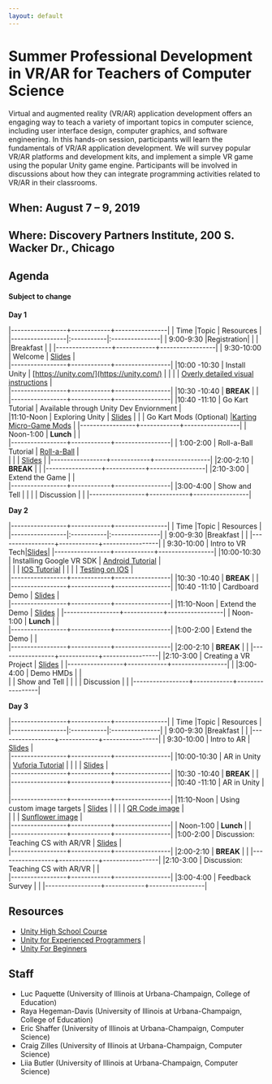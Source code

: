 ```yaml
---
layout: default
---
```

# Summer Professional Development in VR/AR for Teachers of Computer Science

Virtual and augmented reality (VR/AR) application development offers an engaging way to teach a variety of important topics in computer science, including user interface design, computer graphics, and software engineering. In this hands-on session, participants will learn the fundamentals of VR/AR application development. We will survey popular VR/AR platforms and development kits, and implement a simple VR game using the popular Unity game engine. Participants will be involved in discussions about how they can integrate programming activities related to VR/AR in their classrooms.

## When: August 7 – 9, 2019

## Where: Discovery Partners Institute, 200 S. Wacker Dr., Chicago

## Agenda
#### Subject to change ####
**Day 1**

|-----------------+------------+----------------|
| Time            |Topic       |      Resources |
|-----------------|:-----------|:---------------|
| 9:00-9:30       |Registration|     | 
|      |Breakfast       |     | 
|-----------------+------------+-----------------|
| 9:30-10:00     | Welcome           | [Slides](https://github.com/SchoolOfGames/SchoolOfGames.github.io/raw/master/Welcome.pptx)                |                            
|-----------------+------------+-----------------|
|10:00 -10:30     | Install Unity |  [https://unity.com/](https://unity.com/)            |
|                 |               |  [Overly detailed visual instructions](/assets/unity_install.pdf)            |      
|-----------------+------------+-----------------|
|10:30 -10:40     |  **BREAK**    |     |
|-----------------+------------+-----------------|
|10:40 -11:10    | Go Kart Tutorial        | Available through Unity Dev Enviornment |  
|11:10-Noon       | Exploring Unity | [Slides](https://github.com/SchoolOfGames/SchoolOfGames.github.io/raw/master/Exploring%20Unity.pptx)     |
|                | Go Kart Mods (Optional) |[Karting Micro-Game Mods](https://learn.unity.com/project/karting-template?courseId=5c59cf22edbc2a001f59aa5d)                         |
|-----------------+------------+-----------------|
| Noon-1:00     | **Lunch**       |              |  
|-----------------+------------+-----------------|
| 1:00-2:00     | Roll-a-Ball Tutorial            | [Roll-a-Ball](https://learn.unity.com/project/roll-a-ball-tutorial) |   
|               |                                 | [Slides](https://github.com/SchoolOfGames/SchoolOfGames.github.io/raw/master/Roll-A-Ball.pptx)  |
|-----------------+------------+-----------------|
|2:00-2:10    |  **BREAK**    |     |
|-----------------+------------+-----------------|
|2:10-3:00    |  Extend the Game    |             |                
|-----------------+------------+-----------------|
|3:00-4:00      | Show and Tell |              |
|               | Discussion    |              |
|-----------------+------------+-----------------|

**Day 2**

|-----------------+------------+----------------|
| Time            |Topic       |      Resources |
|-----------------|:-----------|:---------------|
| 9:00-9:30       |Breakfast       |     | 
|-----------------+------------+-----------------| 
| 9:30-10:00     | Intro to VR Tech|[Slides](https://github.com/SchoolOfGames/SchoolOfGames.github.io/raw/master/VRIntro.pptx)|
|-----------------+------------+-----------------|
|10:00-10:30     |  Installing Google VR SDK     | [Android Tutorial](https://developers.google.com/vr/develop/unity/get-started-android)                |  
|                 |                              | [IOS Tutorial](https://developers.google.com/vr/develop/unity/get-started-ios)                |
|                 |                              | [Testing on IOS](https://www.twilio.com/blog/2018/07/how-to-test-your-ios-application-on-a-real-device.html)                |                                       
|-----------------+------------+-----------------|
|10:30 -10:40     |  **BREAK**    |     |
|-----------------+------------+-----------------|
|10:40 -11:10    |  Cardboard Demo   | [Slides](https://github.com/SchoolOfGames/SchoolOfGames.github.io/raw/master/Exploring%20VR.pptx)                 |                
|-----------------+------------+-----------------|
|11:10-Noon       | Extend the Demo | [Slides](https://github.com/SchoolOfGames/SchoolOfGames.github.io/raw/master/assets/Extending%20VR%20Demo.pptx)             |
|-----------------+------------+-----------------|
| Noon-1:00     | **Lunch**        |                 |                             
|-----------------+------------+-----------------|
|1:00-2:00    |  Extend the Demo  |          |  
|-----------------+------------+-----------------|
|2:00-2:10    |  **BREAK**    |     |
|-----------------+------------+-----------------|
|2:10-3:00   | Creating a VR Project     | [Slides](https://github.com/SchoolOfGames/SchoolOfGames.github.io/raw/master/Creating%20a%20VR%20project.pptx)    |
|-----------------+------------+-----------------|
|
|3:00-4:00   | Demo HMDs    |                |                
|               | Show and Tell |              |
|               | Discussion    |              |
|-----------------+------------+-----------------|

**Day 3**

|-----------------+------------+----------------|
| Time            |Topic       |      Resources |
|-----------------|:-----------|:---------------|
| 9:00-9:30       |Breakfast       |     | 
|-----------------+------------+-----------------|
| 9:30-10:00     | Intro to AR  |   [Slides](https://github.com/SchoolOfGames/SchoolOfGames.github.io/raw/master/assets/ARIntro.pptx)              |                            
|-----------------+------------+-----------------|
|10:00-10:30     | AR in Unity  |  [Vuforia Tutorial](https://library.vuforia.com/articles/Training/getting-started-with-vuforia-in-unity.html)               |
|                 |             | [Slides](https://github.com/SchoolOfGames/SchoolOfGames.github.io/raw/master/Introduction%20to%20Vuforia.pptx)                |  
|-----------------+------------+-----------------|
|10:30 -10:40     |  **BREAK**    |     |
|-----------------+------------+-----------------|
|10:40 -11:10    |  AR in Unity   |                 |                
|-----------------+------------+-----------------|
|11:10-Noon       | Using custom image targets | [Slides](https://github.com/SchoolOfGames/SchoolOfGames.github.io/raw/master/Vuforia%20-%20custom%20image%20targets.pptx)             |
|                 |             | [QR Code image](https://github.com/SchoolOfGames/SchoolOfGames.github.io/raw/master/QR-Code.jpg)                |  
|                 |             | [Sunflower image](https://github.com/SchoolOfGames/SchoolOfGames.github.io/raw/master/Sunflower.jpg)                |  
|-----------------+------------+-----------------|
| Noon-1:00     | **Lunch**        |                 |                             
|-----------------+------------+-----------------|
|1:00-2:00    |  Discussion: Teaching CS with AR/VR  |  [Slides](https://github.com/SchoolOfGames/SchoolOfGames.github.io/raw/master/Teaching%20and%20VR-AR.pptx)        |  
|-----------------+------------+-----------------|
|2:00-2:10    |  **BREAK**    |     |
|-----------------+------------+-----------------|
|2:10-3:00    |  Discussion: Teaching CS with AR/VR    |                 |                
|-----------------+------------+-----------------|
|3:00-4:00      | Feedback Survey    |              |
|-----------------+------------+-----------------|

## Resources
+ [Unity High School Course](https://learn.unity.com/course/create-with-code)
+ [Unity for Experienced  Programmers](https://unity3d.com/programming-in-unity)              | 
+ [Unity For Beginners](https://learn.unity.com/tutorial/coding-in-unity-for-the-absolute-beginner#)

## Staff

+ Luc Paquette (University of Illinois at Urbana-Champaign, College of Education)
+ Raya Hegeman-Davis (University of Illinois at Urbana-Champaign, College of Education)
+ Eric Shaffer (University of Illinois at Urbana-Champaign, Computer Science)
+ Craig Zilles (University of Illinois at Urbana-Champaign, Computer Science)
+ Liia Butler (University of Illinois at Urbana-Champaign, Computer Science)
